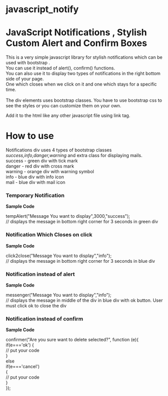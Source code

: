 # javascript_notify

<h1>JavaScript Notifications , Stylish Custom Alert and Confirm Boxes</h1>

<p>
This is a very simple javascript library for stylish notifications which can be used with bootstrap .
<br/>
You can use it instead of alert(), confirm() functions.<br/>
You can also use it to display two types of notifications in the right bottom side of your page.<br/>
  One which closes when we click on it and one which stays for a specific time.
<br/><br/>
The div elements uses bootstrap classes. You have to use bootstrap css to see the styles or you can customize them on your own.

Add it to the html like any other javascript file using link tag.
</p>

# How to use

Notifications div uses 4 types of bootstrap classes <i> success,info,danger,warning </i> and extra class for displaying mails.
<br/>
success - green div with tick mark<br/>
danger - red div with cross mark<br/>
warning - orange div with warning symbol<br/>
info - blue div with info icon<br/>
mail - blue div with mail icon<br/>

<h3>Temporary Notification</h3>
<b>Sample Code</b>

  tempAlert("Message You want to display",3000,"success"); <br/>// displays the message in bottom right corner for 3 seconds in green div

<h3>Notification Which Closes on click</h3>
<b>Sample Code</b>

  click2close("Message You want to display","info");<br/> // displays the message in bottom right corner for 3 seconds in blue div
  

<h3>Notification instead of alert</h3>
<b>Sample Code</b>

  messenger("Message You want to display","info"); <br/>// displays the message in middle of the div in blue div with ok button. User must click ok to close the div
  

<h3>Notification instead of confirm</h3>
<b>Sample Code</b>

  confirmer("Are you sure want to delete selected?", function (e){<br/>
                        if(e==='ok') {<br/>
                              // put your code <br/>
                            }<br/>
                        else <br/>
                        if(e==='cancel') <br/>
                            {<br/>
                                //  put your code <br/>
                            }<br/>
                    });<br/>
  
